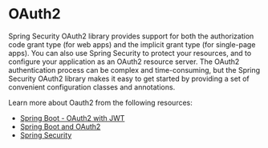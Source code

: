 # OAuth2

Spring Security OAuth2 library provides support for both the authorization code grant type (for web apps) and the implicit grant type (for single-page apps). You can also use Spring Security to protect your resources, and to configure your application as an OAuth2 resource server. The OAuth2 authentication process can be complex and time-consuming, but the Spring Security OAuth2 library makes it easy to get started by providing a set of convenient configuration classes and annotations.

Learn more about Oauth2 from the following resources:

- [Spring Boot - OAuth2 with JWT](https://www.tutorialspoint.com/spring_boot/spring_boot_oauth2_with_jwt.htm)
- [Spring Boot and OAuth2](https://spring.io/guides/tutorials/spring-boot-oauth2/)
- [Spring Security](https://www.tutorialspoint.com/spring_security/spring_security_with_oauth2.htm)
